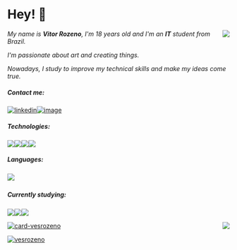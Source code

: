 # Hey! :wave:

<img align="right" src="https://64.media.tumblr.com/07c4b08797d5b4d4dcc037981534495a/tumblr_nym9mowTqW1qhntxeo1_400.gifv"/>

_My name is **Vitor Rozeno**, I'm 18 years old and I'm an **IT** student from Brazil._

_I'm passionate about art and creating things._ 

_Nowadays, I study to improve my technical skills and make my ideas come true._

##### Contact me:

[![linkedin](https://img.shields.io/badge/LinkedIn-0077B5?style=for-the-badge&logo=linkedin&logoColor=white)](https://www.linkedin.com/in/vitor-rozeno/)[![image](https://img.shields.io/badge/Instagram-E4405F?style=for-the-badge&logo=instagram&logoColor=white)](https://www.instagram.com/vesrozeno/)

##### Technologies:

<img src="https://img.shields.io/badge/HTML5-E34F26?style=for-the-badge&logo=html5&logoColor=white"/><img src="https://img.shields.io/badge/CSS3-1572B6?style=for-the-badge&logo=css3&logoColor=white" /><img src="https://img.shields.io/badge/Bootstrap-563D7C?style=for-the-badge&logo=bootstrap&logoColor=white"/><img src="https://img.shields.io/badge/Microsoft_Office-D83B01?style=for-the-badge&logo=microsoft-office&logoColor=white" />

##### Languages:

##### <img src="https://img.shields.io/badge/C-00599C?style=for-the-badge&logo=c&logoColor=white" />

##### Currently studying:

<img src="https://img.shields.io/badge/Kotlin-0095D5?&style=for-the-badge&logo=kotlin&logoColor=white"/><img src="https://img.shields.io/badge/C%23-239120?style=for-the-badge&logo=c-sharp&logoColor=white"/><img src="https://img.shields.io/badge/.NET-5C2D91?style=for-the-badge&logo=.net&logoColor=white"/>



<img align="right" src="https://media.tenor.com/images/d1d7f6ef9cf24497a9d61b0a83a0f50e/tenor.gif"/>

[![card-vesrozeno](https://github-readme-stats.vercel.app/api?username=vesrozeno&theme=dracula)](https://github.com/vesrozeno/)

[![vesrozeno](https://github-readme-stats.vercel.app/api/top-langs/?username=vesrozeno&hide=html&layout=compact&theme=dracula)](https://github.com/vesrozeno/)

